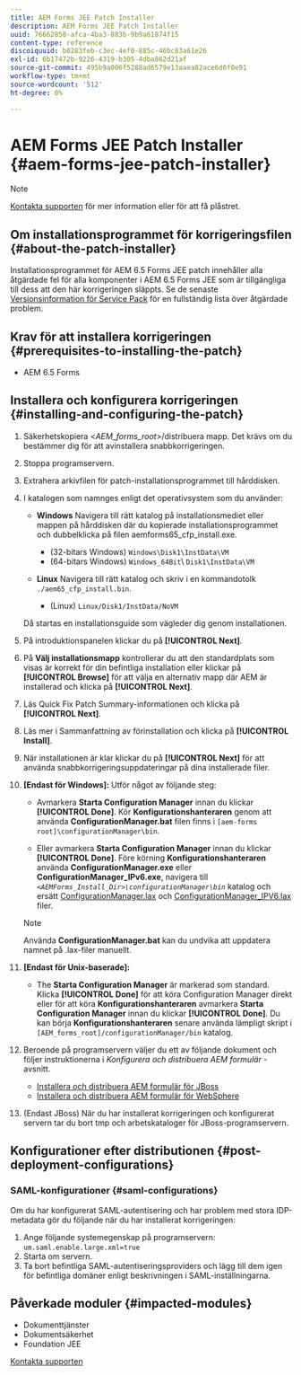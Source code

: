 ```yaml
---
title: AEM Forms JEE Patch Installer
description: AEM Forms JEE Patch Installer
uuid: 76662858-afca-4ba3-883b-9b9a61874f15
content-type: reference
discoiquuid: b0283feb-c3ec-4ef0-885c-46bc83a61e26
exl-id: 6b17472b-9226-4319-b305-4dba862d21af
source-git-commit: 495b9a006f5288ad6579e13aaea82ace6d6f0e91
workflow-type: tm+mt
source-wordcount: '512'
ht-degree: 0%

---
```


# AEM Forms JEE Patch Installer {#aem-forms-jee-patch-installer}

>[!NOTE]
>
>[Kontakta supporten](https://www.adobe.com/account/sign-in.supportportal.html) för mer information eller för att få plåstret.

## Om installationsprogrammet för korrigeringsfilen {#about-the-patch-installer}

Installationsprogrammet för AEM 6.5 Forms JEE patch innehåller alla åtgärdade fel för alla komponenter i AEM 6.5 Forms JEE som är tillgängliga till dess att den här korrigeringen släppts. Se de senaste  [Versionsinformation för Service Pack](release-notes.md) för en fullständig lista över åtgärdade problem.

## Krav för att installera korrigeringen {#prerequisites-to-installing-the-patch}

* AEM 6.5 Forms

## Installera och konfigurera korrigeringen {#installing-and-configuring-the-patch}

1. Säkerhetskopiera &lt;*AEM_forms_root*>/distribuera mapp. Det krävs om du bestämmer dig för att avinstallera snabbkorrigeringen.
1. Stoppa programservern.
1. Extrahera arkivfilen för patch-installationsprogrammet till hårddisken.
1. I katalogen som namnges enligt det operativsystem som du använder:

   * **Windows**
Navigera till rätt katalog på installationsmediet eller mappen på hårddisken där du kopierade installationsprogrammet och dubbelklicka på filen aemforms65_cfp_install.exe.

      * (32-bitars Windows) `Windows\Disk1\InstData\VM`
      * (64-bitars Windows) `Windows_64Bit`\ `Disk1\InstData\VM`
   * **Linux**
Navigera till rätt katalog och skriv i en kommandotolk 
`./aem65_cfp_install.bin`.

      * (Linux) `Linux/Disk1/InstData/NoVM`

   Då startas en installationsguide som vägleder dig genom installationen.

1. På introduktionspanelen klickar du på **[!UICONTROL Next]**.
1. På **Välj installationsmapp** kontrollerar du att den standardplats som visas är korrekt för din befintliga installation eller klickar på **[!UICONTROL Browse]** för att välja en alternativ mapp där AEM är installerad och klicka på **[!UICONTROL Next]**.
1. Läs Quick Fix Patch Summary-informationen och klicka på **[!UICONTROL Next]**.
1. Läs mer i Sammanfattning av förinstallation och klicka på **[!UICONTROL Install]**.
1. När installationen är klar klickar du på **[!UICONTROL Next]** för att använda snabbkorrigeringsuppdateringar på dina installerade filer.

1. **[Endast för Windows]:** Utför något av följande steg:
   * Avmarkera **Starta Configuration Manager** innan du klickar **[!UICONTROL Done]**. Kör **Konfigurationshanteraren** genom att använda **ConfigurationManager.bat** filen finns i `[aem-forms root]\configurationManager\bin`.

   * Eller avmarkera **Starta Configuration Manager** innan du klickar **[!UICONTROL Done]**. Före körning **Konfigurationshanteraren** använda **ConfigurationManager.exe** eller **ConfigurationManager_IPv6.exe**, navigera till *`<AEMForms_Install_Dir>\configurationManager\bin`* katalog och ersätt [ConfigurationManager.lax](/help/assets/ConfigurationManager.lax) och [ConfigurationManager_IPV6.lax](/help/assets/ConfigurationManager_IPv6.lax) filer.
   >[!NOTE]
   >Använda **ConfigurationManager.bat** kan du undvika att uppdatera namnet på .lax-filer manuellt.

1. **[Endast för Unix-baserade]:**

   * The **Starta Configuration Manager** är markerad som standard. Klicka **[!UICONTROL Done]** för att köra Configuration Manager direkt eller för att köra **Konfigurationshanteraren** avmarkera **Starta Configuration Manager** innan du klickar **[!UICONTROL Done]**. Du kan börja **Konfigurationshanteraren** senare använda lämpligt skript i `[AEM_forms_root]/configurationManager/bin` katalog.

1. Beroende på programservern väljer du ett av följande dokument och följer instruktionerna i *Konfigurera och distribuera AEM formulär* -avsnitt.

   * [Installera och distribuera AEM formulär för JBoss](http://www.adobe.com/go/learn_aemforms_installJBoss_65)
   * [Installera och distribuera AEM formulär för WebSphere](http://www.adobe.com/go/learn_aemforms_installWebSphere_65)

1. (Endast JBoss) När du har installerat korrigeringen och konfigurerat servern tar du bort tmp och arbetskataloger för JBoss-programservern.

## Konfigurationer efter distributionen {#post-deployment-configurations}

### SAML-konfigurationer {#saml-configurations}

Om du har konfigurerat SAML-autentisering och har problem med stora IDP-metadata gör du följande när du har installerat korrigeringen:

1. Ange följande systemegenskap på programservern:\
   `um.saml.enable.large.xml=true`
1. Starta om servern.
1. Ta bort befintliga SAML-autentiseringsproviders och lägg till dem igen för befintliga domäner enligt beskrivningen i SAML-inställningarna.

## Påverkade moduler {#impacted-modules}

* Dokumenttjänster
* Dokumentsäkerhet
* Foundation JEE

[Kontakta supporten](https://www.adobe.com/account/sign-in.supportportal.html)
